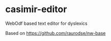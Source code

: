 # casimir-editor
WebOdf based text editor for dyslexics 

Based on https://github.com/raurodse/nw-base
